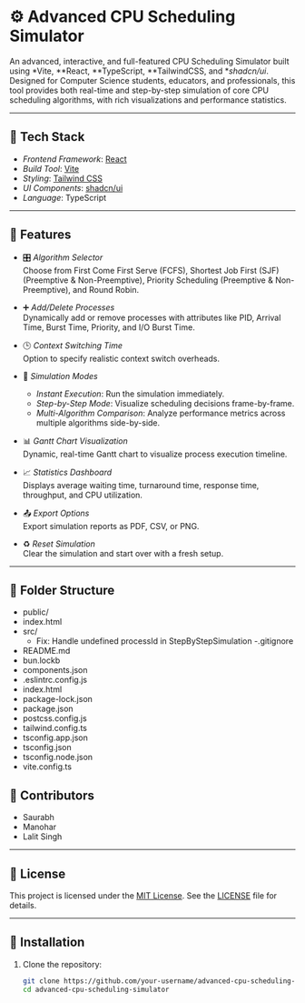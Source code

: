 # ⚙ Advanced CPU Scheduling Simulator

An advanced, interactive, and full-featured CPU Scheduling Simulator built using *Vite, **React, **TypeScript, **TailwindCSS, and **shadcn/ui*. Designed for Computer Science students, educators, and professionals, this tool provides both real-time and step-by-step simulation of core CPU scheduling algorithms, with rich visualizations and performance statistics.

---

## 🚀 Tech Stack

- *Frontend Framework*: [React](https://react.dev/)
- *Build Tool*: [Vite](https://vitejs.dev/)
- *Styling*: [Tailwind CSS](https://tailwindcss.com/)
- *UI Components*: [shadcn/ui](https://ui.shadcn.com/)
- *Language*: TypeScript

---

## 🎯 Features

- 🎛 *Algorithm Selector*  
  Choose from First Come First Serve (FCFS), Shortest Job First (SJF) (Preemptive & Non-Preemptive), Priority Scheduling (Preemptive & Non-Preemptive), and Round Robin.

- ➕ *Add/Delete Processes*  
  Dynamically add or remove processes with attributes like PID, Arrival Time, Burst Time, Priority, and I/O Burst Time.

- 🕒 *Context Switching Time*  
  Option to specify realistic context switch overheads.

- 🔄 *Simulation Modes*  
  - *Instant Execution*: Run the simulation immediately.
  - *Step-by-Step Mode*: Visualize scheduling decisions frame-by-frame.
  - *Multi-Algorithm Comparison*: Analyze performance metrics across multiple algorithms side-by-side.

- 📊 *Gantt Chart Visualization*  
  Dynamic, real-time Gantt chart to visualize process execution timeline.

- 📈 *Statistics Dashboard*  
  Displays average waiting time, turnaround time, response time, throughput, and CPU utilization.

- 📤 *Export Options*  
  Export simulation reports as PDF, CSV, or PNG.

- ♻ *Reset Simulation*  
  Clear the simulation and start over with a fresh setup.

---

## 📁 Folder Structure
- public/
 - index.html
- src/
  - Fix: Handle undefined processId in StepByStepSimulation
-.gitignore
- README.md
- bun.lockb
- components.json
- .eslintrc.config.js
- index.html
- package-lock.json
- package.json
- postcss.config.js
- tailwind.config.ts
- tsconfig.app.json
- tsconfig.json
- tsconfig.node.json
- vite.config.ts

## 🤝 Contributors

- Saurabh
- Manohar
- Lalit Singh

---

## 📜 License

This project is licensed under the [MIT License](LICENSE). See the [LICENSE](LICENSE) file for details.

---

## 📝 Installation

1. Clone the repository:
   ```bash
   git clone https://github.com/your-username/advanced-cpu-scheduling-simulator.git
   cd advanced-cpu-scheduling-simulator

